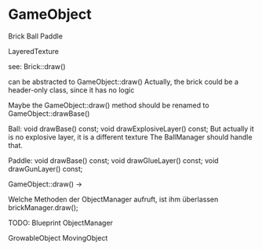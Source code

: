 # GameObject

Brick
Ball
Paddle

LayeredTexture

see: Brick::draw()

can be abstracted to GameObject::draw()
Actually, the brick could be a header-only class, since it has no logic

Maybe the GameObject::draw() method should be renamed to GameObject::drawBase()

Ball:
void drawBase() const;
void drawExplosiveLayer() const;
But actually it is no explosive layer, it is a different texture
The BallManager should handle that.

Paddle:
void drawBase() const;
void drawGlueLayer() const;
void drawGunLayer() const;

GameObject::draw() ->

Welche Methoden der ObjectManager aufruft, ist ihm überlassen
brickManager.draw();

TODO: Blueprint ObjectManager

GrowableObject
MovingObject
